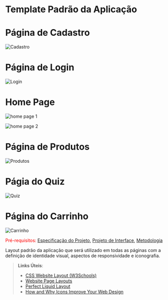 # Template Padrão da Aplicação


# Página de Cadastro

![Cadastro](https://user-images.githubusercontent.com/114036574/236638401-534df328-bc5f-42ee-8ec6-8e2d98333013.png)

# Página de Login

![Login](https://user-images.githubusercontent.com/114036574/236638416-7796ff48-5b89-4792-8fd8-80ae0b2e2844.png)

# Home Page

![home page 1](https://user-images.githubusercontent.com/114036574/236638376-14ce3160-954f-490f-a67a-9ef4c8198b07.PNG)

![home page 2](https://user-images.githubusercontent.com/114036574/236638385-7f893784-5d20-4076-8470-621c68320a3a.PNG)

# Página de Produtos

![Produtos](https://user-images.githubusercontent.com/114036574/236638433-561c48eb-d12d-4a9d-a8c5-553278c00228.PNG)

# Págia do Quiz

![Quiz](https://user-images.githubusercontent.com/114036574/236638469-2a91946c-4724-49b6-9c62-ff23596754e8.png)


# Página do Carrinho

![Carrinho](https://user-images.githubusercontent.com/114036574/236638484-eaa7f26a-bc70-4cc4-b0cf-b7075c0c4588.png)




<span style="color:red">Pré-requisitos: <a href="2-Especificação do Projeto.md"> Especificação do Projeto</a></span>, <a href="3-Projeto de Interface.md"> Projeto de Interface</a>, <a href="4-Metodologia.md"> Metodologia</a>

Layout padrão da aplicação que será utilizado em todas as páginas com a definição de identidade visual, aspectos de responsividade e iconografia.

> **Links Úteis**:
>
> - [CSS Website Layout (W3Schools)](https://www.w3schools.com/css/css_website_layout.asp)
> - [Website Page Layouts](http://www.cellbiol.com/bioinformatics_web_development/chapter-3-your-first-web-page-learning-html-and-css/website-page-layouts/)
> - [Perfect Liquid Layout](https://matthewjamestaylor.com/perfect-liquid-layouts)
> - [How and Why Icons Improve Your Web Design](https://usabilla.com/blog/how-and-why-icons-improve-you-web-design/)
